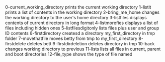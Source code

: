 0-current_working_directory prints the current working directory
1-listit prints a list of contents in the working directory
2-bring_me_home changes the working directory to the user's home directory
3-listfiles displays contents of current directory in long format
4-listmorefies displays a list of files including hidden ones
5-listfilesdigitonly lists files plus user and group ID contents
6-firstdirectory createsd a directory my_first_directory in tmp folder
7-movethatfile moves betty from tmp to my_first_directory
8-firstdelete deletes bett
9-firstdirdeletion deletes directory in tmp
10-back changes working directory to previous
11-lists lists all files in current, parent and boot directories
12-file_type shows the type of file named 
